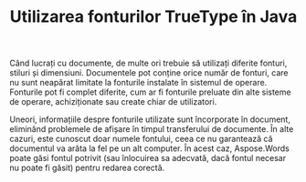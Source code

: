 ﻿---
title: Utilizarea fonturilor TrueType în Java
second_title: Aspose.Words pentru Java
articleTitle: Folosind TrueType Fonturi
linktitle: Folosind TrueType Fonturi
description: "Cum să găsiți fontul potrivit sau înlocuirea adecvată a acestuia, dacă fontul necesar nu poate fi găsit, pentru redarea corectă folosind Aspose.Words pentru Java."
type: docs
weight: 20
url: /ro/java/using-truetype-fonts/
---

Când lucrați cu documente, de multe ori trebuie să utilizați diferite fonturi, stiluri și dimensiuni. Documentele pot conține orice număr de fonturi, care nu sunt neapărat limitate la fonturile instalate în sistemul de operare. Fonturile pot fi complet diferite, cum ar fi fonturile preluate din alte sisteme de operare, achiziționate sau create chiar de utilizatori.

Uneori, informațiile despre fonturile utilizate sunt încorporate în document, eliminând problemele de afișare în timpul transferului de documente. În alte cazuri, este cunoscut doar numele fontului, ceea ce nu garantează că documentul va arăta la fel pe un alt computer. În acest caz, Aspose.Words poate găsi fontul potrivit (sau înlocuirea sa adecvată, dacă fontul necesar nu poate fi găsit) pentru redarea corectă.
